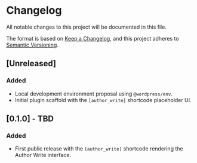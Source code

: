 # Changelog

All notable changes to this project will be documented in this file.

The format is based on [Keep a Changelog](https://keepachangelog.com/en/1.1.0/),
and this project adheres to [Semantic Versioning](https://semver.org/spec/v2.0.0.html).

## [Unreleased]

### Added

- Local development environment proposal using `@wordpress/env`.
- Initial plugin scaffold with the `[author_write]` shortcode placeholder UI.

## [0.1.0] - TBD

### Added

- First public release with the `[author_write]` shortcode rendering the Author Write interface.
